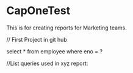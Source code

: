 # CapOneTest
This is for creating reports for Marketing teams.

// First Project in git hub

select * from employee where eno = ?

//List queries used in xyz report:


